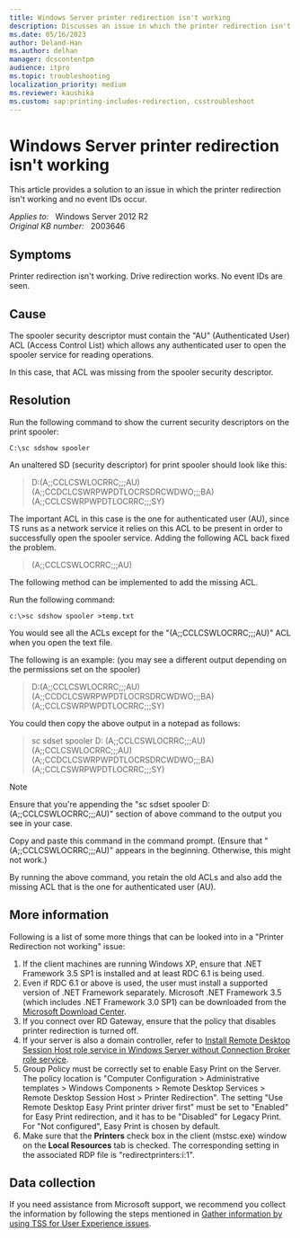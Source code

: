 ```yaml
---
title: Windows Server printer redirection isn't working
description: Discusses an issue in which the printer redirection isn't working and no event IDs occur.
ms.date: 05/16/2023
author: Deland-Han
ms.author: delhan
manager: dcscontentpm
audience: itpro
ms.topic: troubleshooting
localization_priority: medium
ms.reviewer: kaushika
ms.custom: sap:printing-includes-redirection, csstroubleshoot
---
```

# Windows Server printer redirection isn't working

This article provides a solution to an issue in which the printer redirection isn't working and no event IDs occur.

_Applies to:_ &nbsp; Windows Server 2012 R2  
_Original KB number:_ &nbsp; 2003646

## Symptoms

Printer redirection isn't working. Drive redirection works. No event IDs are seen.

## Cause

The spooler security descriptor must contain the "AU" (Authenticated User) ACL (Access Control List) which allows any authenticated user to open the spooler service for reading operations.

In this case, that ACL was missing from the spooler security descriptor.

## Resolution

Run the following command to show the current security descriptors on the print spooler:

```console
C:\sc sdshow spooler 
```

An unaltered SD (security descriptor) for print spooler should look like this:

> D:(A;;CCLCSWLOCRRC;;;AU)(A;;CCDCLCSWRPWPDTLOCRSDRCWDWO;;;BA)(A;;CCLCSWRPWPDTLOCRRC;;;SY)

The important ACL in this case is the one for authenticated user (AU), since TS runs as a network service it relies on this ACL to be present in order to successfully open the spooler service. Adding the following ACL back fixed the problem.

> (A;;CCLCSWLOCRRC;;;AU)

The following method can be implemented to add the missing ACL.  

Run the following command:

```console
c:\>sc sdshow spooler >temp.txt  
```

You would see all the ACLs except for the "(A;;CCLCSWLOCRRC;;;AU)" ACL when you open the text file.  

The following is an example: (you may see a different output depending on the permissions set on the spooler)  

> D:(A;;CCLCSWLOCRRC;;;AU)(A;;CCDCLCSWRPWPDTLOCRSDRCWDWO;;;BA)(A;;CCLCSWRPWPDTLOCRRC;;;SY)

You could then copy the above output in a notepad as follows:

> sc sdset spooler D: (A;;CCLCSWLOCRRC;;;AU)(A;;CCLCSWLOCRRC;;;AU)(A;;CCDCLCSWRPWPDTLOCRSDRCWDWO;;;BA)(A;;CCLCSWRPWPDTLOCRRC;;;SY)  

> [!NOTE]
> Ensure that you're appending the "sc sdset spooler D: (A;;CCLCSWLOCRRC;;;AU)" section of above command to the output you see in your case.  

Copy and paste this command in the command prompt. (Ensure that "(A;;CCLCSWLOCRRC;;;AU)" appears in the beginning. Otherwise, this might not work.)

By running the above command, you retain the old ACLs and also add the missing ACL that is the one for authenticated user (AU).  

## More information

Following is a list of some more things that can be looked into in a "Printer Redirection not working" issue:

1. If the client machines are running Windows XP, ensure that .NET Framework 3.5 SP1 is installed and at least RDC 6.1 is being used.
2. Even if RDC 6.1 or above is used, the user must install a supported version of .NET Framework separately. Microsoft .NET Framework 3.5 (which includes .NET Framework 3.0 SP1) can be downloaded from the [Microsoft Download Center](https://www.microsoft.com/download/details.aspx?id=21).
3. If you connect over RD Gateway, ensure that the policy that disables printer redirection is turned off.
4. If your server is also a domain controller, refer to [Install Remote Desktop Session Host role service in Windows Server without Connection Broker role service](install-rds-host-role-service-without-connection-broker.md).
5. Group Policy must be correctly set to enable Easy Print on the Server. The policy location is "Computer Configuration > Administrative templates > Windows Components > Remote Desktop Services > Remote Desktop Session Host > Printer Redirection". The setting "Use Remote Desktop Easy Print printer driver first" must be set to "Enabled" for Easy Print redirection, and it has to be "Disabled" for Legacy Print. For "Not configured", Easy Print is chosen by default.
6. Make sure that the **Printers** check box in the client (mstsc.exe) window on the **Local Resources** tab is checked. The corresponding setting in the associated RDP file is "redirectprinters:i:1".

## Data collection

If you need assistance from Microsoft support, we recommend you collect the information by following the steps mentioned in [Gather information by using TSS for User Experience issues](../../windows-client/windows-troubleshooters/gather-information-using-tss-user-experience.md#printing).
